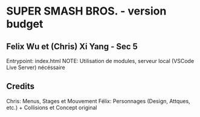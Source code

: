 # SUPER SMASH BROS. - version budget
## Felix Wu et (Chris) Xi Yang - Sec 5

Entrypoint: index.html 
NOTE: Utilisation de modules, serveur local (VSCode Live Server) nécéssaire

## Credits
Chris: Menus, Stages et Mouvement
Félix: Personnages (Design, Attques, etc.) + Collisions et Concept original